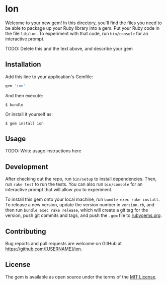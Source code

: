 # Ion

Welcome to your new gem! In this directory, you'll find the files you need to be able to package up your Ruby library into a gem. Put your Ruby code in the file `lib/ion`. To experiment with that code, run `bin/console` for an interactive prompt.

TODO: Delete this and the text above, and describe your gem

## Installation

Add this line to your application's Gemfile:

```ruby
gem 'ion'
```

And then execute:

    $ bundle

Or install it yourself as:

    $ gem install ion

## Usage

TODO: Write usage instructions here

## Development

After checking out the repo, run `bin/setup` to install dependencies. Then, run `rake test` to run the tests. You can also run `bin/console` for an interactive prompt that will allow you to experiment.

To install this gem onto your local machine, run `bundle exec rake install`. To release a new version, update the version number in `version.rb`, and then run `bundle exec rake release`, which will create a git tag for the version, push git commits and tags, and push the `.gem` file to [rubygems.org](https://rubygems.org).

## Contributing

Bug reports and pull requests are welcome on GitHub at https://github.com/[USERNAME]/ion.

## License

The gem is available as open source under the terms of the [MIT License](https://opensource.org/licenses/MIT).
